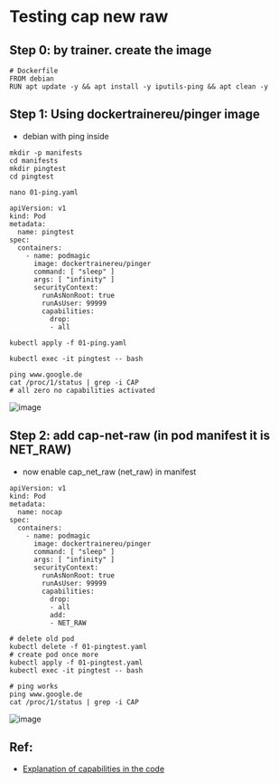 # Testing cap new raw 

## Step 0: by trainer. create the image 

```
# Dockerfile 
FROM debian
RUN apt update -y && apt install -y iputils-ping && apt clean -y
```

## Step 1: Using dockertrainereu/pinger image 

  * debian with ping inside 

```
mkdir -p manifests
cd manifests
mkdir pingtest
cd pingtest 
```

```
nano 01-ping.yaml
```

```
apiVersion: v1
kind: Pod
metadata:
  name: pingtest
spec:
  containers:
    - name: podmagic
      image: dockertrainereu/pinger
      command: [ "sleep" ]
      args: [ "infinity" ]
      securityContext:
        runAsNonRoot: true
        runAsUser: 99999
        capabilities:
          drop:
          - all
```

```
kubectl apply -f 01-ping.yaml 
```

```
kubectl exec -it pingtest -- bash
```

```
ping www.google.de
cat /proc/1/status | grep -i CAP
# all zero no capabilities activated 
```


![image](https://github.com/user-attachments/assets/75ecc103-bbad-4e09-ab6f-ddecfa8e8292)


## Step 2: add cap-net-raw (in pod manifest it is NET_RAW)

  * now enable cap_net_raw (net_raw) in manifest

```
apiVersion: v1
kind: Pod
metadata:
  name: nocap
spec:
  containers:
    - name: podmagic
      image: dockertrainereu/pinger
      command: [ "sleep" ]
      args: [ "infinity" ]
      securityContext:
        runAsNonRoot: true
        runAsUser: 99999
        capabilities:
          drop:
          - all
          add:
          - NET_RAW
```


```
# delete old pod
kubectl delete -f 01-pingtest.yaml
# create pod once more
kubectl apply -f 01-pingtest.yaml 
kubectl exec -it pingtest -- bash 
```

```
# ping works
ping www.google.de
cat /proc/1/status | grep -i CAP
```

![image](https://github.com/user-attachments/assets/605fa0ae-8c90-42d8-8535-2b691a3e25f5)

## Ref:

  * [Explanation of capabilities in the code](https://github.com/torvalds/linux/blob/master/include/uapi/linux/capability.h)
